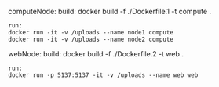 computeNode:
    build:
    docker build -f ./Dockerfile.1 -t compute .

    run:
    docker run -it -v /uploads --name node1 compute
    docker run -it -v /uploads --name node2 compute


webNode:
    build:
    docker build -f ./Dockerfile.2 -t web .

    run:
    docker run -p 5137:5137 -it -v /uploads --name web web
